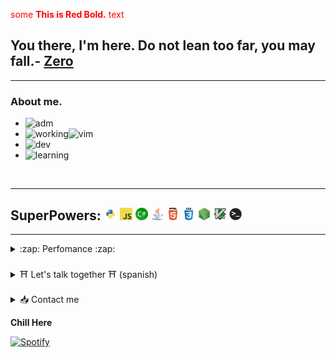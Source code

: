 <span style="color:red">some **This is Red Bold.** text</span>
## You there, I'm here. Do not lean too far, you may fall.- [Zero](https://www.github.com/Seventty)

---
### About me.

<!-- First badges -->

- ![adm](https://img.shields.io/website?label=%F0%9F%91%91%20Administrator%20of%20&style=for-the-badge&up_color=141321&up_message=SoftDevs&url=https%3A%2F%2Fchat.whatsapp.com%2FFs3wC5XTxDLFEHfAr6FDyU)
- ![working](https://img.shields.io/badge/🌙Working%20with-Vim-141321?style=for-the-badge)![vim](https://img.shields.io/badge/-141321?logo=Vim&logoColor=white&style=for-the-badge)
- ![dev](https://img.shields.io/badge/🚧%20Developing%20high%20technology-but%20hidden-141321?style=for-the-badge)
- ![learning](https://img.shields.io/badge/🌱Learning-Javascript/node-141321?style=for-the-badge)
<br />

<!-- Second badges -->
---
**SuperPowers:**
<code><img height="20" src="https://raw.githubusercontent.com/github/explore/80688e429a7d4ef2fca1e82350fe8e3517d3494d/topics/python/python.png"></code>
<code><img height="20" src="https://raw.githubusercontent.com/github/explore/80688e429a7d4ef2fca1e82350fe8e3517d3494d/topics/javascript/javascript.png"></code>
<code><img height="20" src="https://raw.githubusercontent.com/github/explore/80688e429a7d4ef2fca1e82350fe8e3517d3494d/topics/csharp/csharp.png"></code>
<code><img height="20" src="https://raw.githubusercontent.com/github/explore/80688e429a7d4ef2fca1e82350fe8e3517d3494d/topics/java/java.png"></code>
<code><img height="20" src="https://raw.githubusercontent.com/github/explore/80688e429a7d4ef2fca1e82350fe8e3517d3494d/topics/html/html.png"></code>
<code><img height="20" src="https://raw.githubusercontent.com/github/explore/80688e429a7d4ef2fca1e82350fe8e3517d3494d/topics/css/css.png"></code>
<code><img height="20" src="https://raw.githubusercontent.com/github/explore/80688e429a7d4ef2fca1e82350fe8e3517d3494d/topics/nodejs/nodejs.png"></code>
<code><img height="20" src="https://raw.githubusercontent.com/github/explore/80688e429a7d4ef2fca1e82350fe8e3517d3494d/topics/vim/vim.png"></code>
<code><img height="20" src="https://raw.githubusercontent.com/github/explore/80688e429a7d4ef2fca1e82350fe8e3517d3494d/topics/terminal/terminal.png"></code>
---
<!-- Rest badges -->
---
<details>
  <summary>:zap: Perfomance :zap:</summary>
  Note: The % showed in the most used languaged bar isn't my level of language ability, they are only the languages that I use the most in projects (GH stats).
  <br/>

  <img alt="Seventty's github status" src="https://github-readme-stats.codestackr.vercel.app/api?username=Seventty&show_icons=true&theme=radical" />
  <img alt="Seventty's github status" src="https://github-readme-stats.vercel.app/api/top-langs/?username=Seventty&layout=compact&theme=radical" />
<br />
<br />
</details>
<br />
<details>
  <summary>⛩️ Let's talk together ⛩️ (spanish)</summary>

  [<img align="left" alt="SoftDevs | YouTube click a distancia p1" width="22px" src="https://cdn.jsdelivr.net/npm/simple-icons@v3/icons/youtube.svg" />][p1]Software Devs: A un click de distancia p1.<br>
  [<img align="left" alt="SoftDevs | YouTube click a distancia p2" width="22px" src="https://cdn.jsdelivr.net/npm/simple-icons@v3/icons/youtube.svg" />][p2]Software Devs: A un click de distancia p2.<br>
  [<img align="left" alt="SoftDevs | YouTube click a distancia p3" width="22px" src="https://cdn.jsdelivr.net/npm/simple-icons@v3/icons/youtube.svg" />][p3]Software Devs: A un click de distancia p3.
<br />
<br />

</details>
<br />
<details>
  <summary>📥 Contact me</summary>

[<img align="left" alt="my contact | ws" width="22px" src="https://cdn.jsdelivr.net/npm/simple-icons@v3/icons/whatsapp.svg" />][whatsapp]

[<img align="left" alt="my contact | tg" width="22px" src="https://cdn.jsdelivr.net/npm/simple-icons@v3/icons/telegram.svg" />][telegram]

[<img align="left" alt="SoftDevs | YouTube" width="22px" src="https://cdn.jsdelivr.net/npm/simple-icons@v3/icons/youtube.svg" />][youtube]

<br />
<br />

</details>

**Chill Here** 
<br/>

[![Spotify](https://novatorem.vercel.app/api/spotify)](https://open.spotify.com/playlist/6eyPkbnj6umhnPbAx2CC61)


[youtube]: https://www.youtube.com/channel/UCmJN2QqO9E9uYZue5zMlniQ

[p1]: https://youtu.be/vr0-074Ccu4
[p2]: https://youtu.be/Ov13YBchfG4
[p3]: https://youtu.be/ZFFY1jMvicI

[whatsapp]: https://api.whatsapp.com/send/?phone=18295567199&text=i+got+u+from+github&app_absent=0

[softdevsws]: https://chat.whatsapp.com/Fs3wC5XTxDLFEHfAr6FDyU


[telegram]: https://t.me/ZeroSeventty

